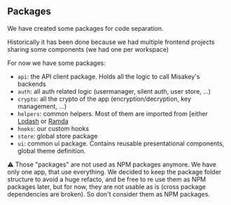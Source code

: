 ## Packages

We have created some packages for code separation.

Historically it has been done because we had multiple frontend projects sharing some components
(we had one per workspace)

For now we have some packages:
* `api`: the API client package. Holds all the logic to call Misakey's backends
* `auth`: all auth related logic (usermanager, silent auth, user store, ...)
* `crypto`: all the crypto of the app (encryption/decryption, key management, ...)
* `helpers`: common helpers. Most of them are imported from [either [Lodash](https://lodash.com/) or [Ramda](https://ramdajs.com/)
* `hooks`: our custom hooks
* `store`: global store package
* `ui`: common ui package. Contains reusable presentational components, global theme definition.

:warning: Those "packages" are not used as NPM packages anymore. We have only one app, that use everything.
We decided to keep the package folder structure to avoid a huge refacto, and be free to re use them as NPM packages later,
but for now, they are not usable as is (cross package dependencies are broken). So don't consider them as NPM packages.